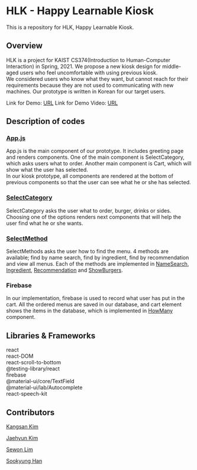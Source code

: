 # HLK - Happy Learnable Kiosk

This is a repository for HLK, Happy Learnable Kiosk.

## Overview
HLK is a project for KAIST CS374(Introduction to Human-Computer Interaction) in Spring, 2021. We propose a new kiosk design for middle-aged users who feel uncomfortable with using previous kiosk.   
We considered users who know what they want, but cannot reach for their requirements because they are not used to communicating with new machines. 
Our prototype is written in Korean for our target users. 

Link for Demo: [URL](https://hci-hlk-f2fb4.web.app/)
Link for Demo Video: [URL](https://drive.google.com/file/d/1GUsJZ02Hi5UtBlVlPHkJAChp-lwxRcTU/view?usp=sharing)

## Description of codes

### [App.js](https://github.com/sewon0918/HCI_HLK/blob/master/src/App.js)
App.js is the main component of our prototype. It includes greeting page and renders components. One of the main component is SelectCategory, which asks users what to order. Another main component is Cart, which will show what the user has selected.   
In our kiosk prototype, all components are rendered at the bottom of previous components so that the user can see what he or she has selected. 

### [SelectCategory](https://github.com/sewon0918/HCI_HLK/tree/master/src/components/SelectCategory)
SelectCategory asks the user what to order, burger, drinks or sides. Choosing one of the options renders next components that will help the user find what he or she wants. 

### [SelectMethod](https://github.com/sewon0918/HCI_HLK/tree/master/src/components/SelectMethod)
SelectMethods asks the user how to find the menu. 4 methods are available; find by name search, find by ingredient, find by recommendation and view all menus. Each of the methods are implemented in [NameSearch](https://github.com/sewon0918/HCI_HLK/tree/master/src/components/NameSearch), [Ingredient](https://github.com/sewon0918/HCI_HLK/tree/master/src/components/Ingredient), [Recommendation](https://github.com/sewon0918/HCI_HLK/tree/master/src/components/Recommendation) and [ShowBurgers](https://github.com/sewon0918/HCI_HLK/tree/master/src/components/SelectMethod).   

### Firebase
In our implementation, firebase is used to record what user has put in the cart. All the ordered menus are saved in our database, and cart element shows the items in the database, which is implemented in [HowMany](https://github.com/sewon0918/HCI_HLK/tree/master/src/components/HowMany) component. 

## Libraries & Frameworks
react   
react-DOM   
react-scroll-to-bottom   
@testing-library/react   
firebase   
@material-ui/core/TextField   
@material-ui/lab/Autocomplete   
react-speech-kit   

## Contributors
[Kangsan Kim](https://github.com/KangsanKim07)

[Jaehyun Kim](https://github.com/Jennyjaen)

[Sewon Lim](https://github.com/sewon0918)

[Sookyung Han](https://github.com/suplookie)
